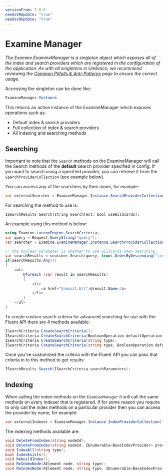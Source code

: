 ```yaml
---
versionFrom: 7.0.0
needsV8Update: "true"
needsv9Update: "true"
---
```


# Examine Manager
_The Examine.ExamineManager is a singleton object which exposes all of the index and search providers which are registered in the configuration of the application. As with all singletons in Umbraco, we recommend reviewing the [Common Pitfalls & Anti-Patterns](../../Common-Pitfalls/index.md) page to ensure the correct usage._

Accessing the singleton can be done like:

```csharp
ExamineManager.Instance
```

This returns an active instance of the ExamineManager which exposes operations such as:

* Default index & search providers
* Full collection of index & search providers
* All indexing and searching methods

## Searching

Important to note that the `Search` methods on the ExamineManager will call the Search methods of the **default** search provider specified in config. If you want to search using a specified provider, you can retrieve it from the `SearchProviderCollection` (see example below).

You can access any of the searchers by their name, for example:

```csharp
var externalSearcher = ExamineManager.Instance.SearchProviderCollection["ExternalSearcher"];
```

For searching the method to use is:

```chsarp
ISearchResults Search(string searchText, bool useWildcards);
```

An example using this method is below:

```csharp
using Examine.LuceneEngine.SearchCriteria;
var query = Request.QueryString["query"];
var searcher = Examine.ExamineManager.Instance.SearchProviderCollection["ExternalSearcher"];

// the boolean parameter is whether to use wildcards when searching.
var searchResults = searcher.Search(query, true).OrderByDescending("createDate");
if(searchResults.Any())
{
    <ul>
        @foreach (var result in searchResults)
        {
            <li>
                <a href="@result.Url">@result.Name</a>
            </li>
        }
    </ul>
}
```

To create custom search criteria for advanced searching for use with the Fluent API there are 4 methods available:

```csharp
ISearchCriteria CreateSearchCriteria();
ISearchCriteria CreateSearchCriteria(BooleanOperation defaultOperation);
ISearchCriteria CreateSearchCriteria(string type);
ISearchCriteria CreateSearchCriteria(string type, BooleanOperation defaultOperation);
```

Once you've customized the criteria with the Fluent API you can pass that criteria in to this method to get results:

```csharp
ISearchResults Search(ISearchCriteria searchParameters);
```

## Indexing

When calling the index methods on the `ExamineManager` it will call the same methods on every Indexer that is registered. If for some reason you require to only call the index methods on a particular provider then you can access the provider by name, for example:

```csharp
var externalIndexer = ExamineManager.Instance.IndexProviderCollection["ExternalIndexer"];
```

The indexing methods available are:

```csharp
void DeleteFromIndex(string nodeId);
void DeleteFromIndex(string nodeId, IEnumerable<BaseIndexProvider> providers);
void IndexAll(string type);
bool IndexExists();
void RebuildIndex();
void ReIndexNode(XElement node, string type);
void ReIndexNode(XElement node, string type, IEnumerable<BaseIndexProvider> providers);
```
